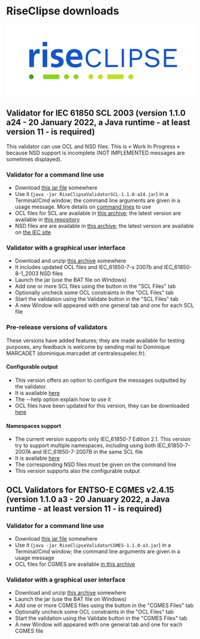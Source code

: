 # RiseClipse downloads

![Logo RiseClipe](img/small_logo_riseclipse.png)

## Validator for IEC 61850 SCL 2003 (version 1.1.0 a24 - 20 January 2022, a Java runtime - at least version 11 - is required)
This validator can use OCL and NSD files. This is « Work In Progress » because NSD support is incomplete (NOT IMPLEMENTED messages are sometimes displayed).

### Validator for a command line use
* Download [this jar file](downloads/RiseClipseValidatorSCL-1.1.0-a24.jar) somewhere
* Use it (`java -jar RiseClipseValidatorSCL-1.1.0-a24.jar`) in a Terminal/Cmd window; the command line arguments are given in a usage message. More details on [command lines](commandLineHelp) to use
* OCL files for SCL are available in [this archive](downloads/SCL_OCL.zip); the latest version are available in [this repository](https://github.com/riseclipse/riseclipse-ocl-constraints-scl2003)
* NSD files are are available in [this archive](downloads/NSD.zip); the latest version are available on [the IEC site](https://www.iec.ch/dyn/www/f?p=103:227:502877425777072::::FSP_ORG_ID,FSP_LANG_ID:1273,25)

### Validator with a graphical user interface
* Download and unzip [this archive](downloads/RiseClipseValidatorSCLApplication-1.1.0-a24.zip) somewhere
* It includes updated OCL files and IEC_61850-7-x 2007b and IEC_61850-8-1_2003 NSD files
* Launch the jar (use the BAT file on Windows)
* Add one or more SCL files using the button in the "SCL Files" tab
* Optionally uncheck some OCL constraints in the "OCL Files" tab
* Start the validation using the Validate button in the "SCL Files" tab
* A new Window will appeared with one general tab and one for each SCL file

### Pre-release versions of validators
These versions have added features; they are made available for testing purposes, any feedback is welcome by sending mail to Dominique MARCADET (dominique.marcadet *at* centralesupelec.fr).

#### Configurable output
* This version offers an option to configure the messages outputted by the validator.
* It is available [here](https://wdi.centralesupelec.fr/software/downloads/RiseClipse/RiseClipseValidatorSCL-1.1.0-a25rc.jar)
* The --help option explain how to use it
* OCL files have been updated for this version, they can be downloaded [here](https://wdi.centralesupelec.fr/software/downloads/RiseClipse/OCL-New-Message-Format.zip)

#### Namespaces support
* The current version supports only IEC_61850-7 Edition 2.1. This version try to support 
multiple namespaces, including using both IEC_61850-7-2007A and IEC_61850-7-2007B in the 
same SCL file
* It is available [here](https://wdi.centralesupelec.fr/software/downloads/RiseClipse/RiseClipseValidatorSCL-1.1.0-a26rc.jar)
* The corresponding NSD files must be given on the command line
* This version supports also the configurable output

## OCL Validators for ENTSO-E CGMES v2.4.15 (version 1.1.0 a3 - 20 January 2022, a Java runtime - at least version 11 - is required)
### Validator for a command line use
* Download [this jar file](downloads/RiseClipseEntsoeCim16Validator-1.1.0-a3.jar) somewhere
* Use it (`java -jar RiseClipseValidatorCGMES-1.1.0-a3.jar`) in a Terminal/Cmd window; the command line arguments are given in a usage message
* OCL files for CGMES are available [in this archive](downloads/CGMES_OCL.zip)

### Validator with a graphical user interface
* Download and unzip [this archive](downloads/RiseClipseValidatorCGMESApplication-1.1.0-a3.zip) somewhere
* Launch the jar (use the BAT file on Windows)
* Add one or more CGMES files using the button in the "CGMES Files" tab
* Optionally uncheck some OCL constraints in the "OCL Files" tab
* Start the validation using the Validate button in the "CGMES Files" tab
* A new Window will appeared with one general tab and one for each CGMES file

